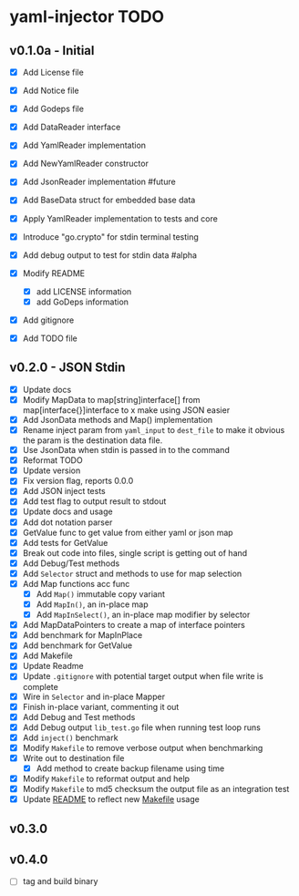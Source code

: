 # yaml-injector TODO

## v0.1.0a - Initial

  - [x] Add License file
  - [x] Add Notice file
  - [x] Add Godeps file
  - [x] Add DataReader interface
  - [x] Add YamlReader implementation
  - [x] Add NewYamlReader constructor
  - [x] Add JsonReader implementation #future
  - [x] Add BaseData struct for embedded base data
  - [x] Apply YamlReader implementation to tests and core
  - [x] Introduce "go.crypto" for stdin terminal testing
  - [x] Add debug output to test for stdin data #alpha
  - [x] Modify README
    - [x] add LICENSE information
    - [x] add GoDeps information
  - [x] Add gitignore
  - [x] Add TODO file


## v0.2.0 - JSON Stdin

  - [x] Update docs
  - [x] Modify MapData to map[string]interface[] from map[interface{}]interface to
     x  make using JSON easier
  - [x] Add JsonData methods and Map() implementation
  - [x] Rename inject param from `yaml_input` to `dest_file` to make it obvious
        the param is the destination data file.
  - [x] Use JsonData when stdin is passed in to the command
  - [x] Reformat TODO
  - [x] Update version
  - [x] Fix version flag, reports 0.0.0
  - [x] Add JSON inject tests
  - [x] Add test flag to output result to stdout
  - [x] Update docs and usage
  - [x] Add dot notation parser
  - [x] GetValue func to get value from either yaml or json map
  - [x] Add tests for GetValue
  - [x] Break out code into files, single script is getting out of hand
  - [x] Add Debug/Test methods
  - [x] Add `Selector` struct and methods to use for map selection
  - [x] Add Map functions acc func
    - [x] Add `Map()` immutable copy variant
    - [x] Add `MapIn()`, an in-place map
    - [x] Add `MapInSelect()`, an in-place map modifier by selector
  - [x] Add MapDataPointers to create a map of interface pointers
  - [x] Add benchmark for MapInPlace
  - [x] Add benchmark for GetValue
  - [x] Add Makefile
  - [x] Update Readme
  - [x] Update `.gitignore` with potential target output when file write is
        complete
  - [x] Wire in `Selector` and in-place Mapper
  - [x] Finish in-place variant, commenting it out
  - [x] Add Debug and Test methods
  - [x] Add Debug output `lib_test.go` file when running test loop runs
  - [x] Add `inject()` benchmark
  - [x] Modify `Makefile` to remove verbose output when benchmarking
  - [x] Write out to destination file
    - [x] Add method to create backup filename using time
  - [x] Modify `Makefile` to reformat output and help
  - [x] Modify `Makefile` to md5 checksum the output file as an integration test
  - [x] Update [README](README) to reflect new [Makefile](Makefile) usage

## v0.3.0

## v0.4.0

  - [ ] tag and build binary

